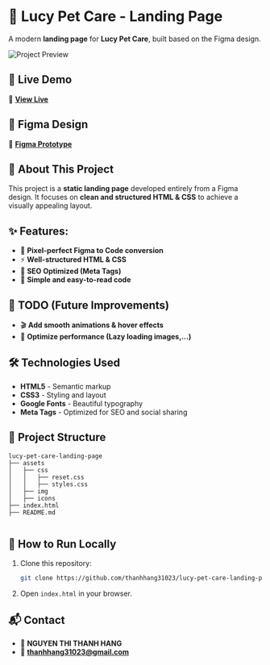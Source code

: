 # 🐾 Lucy Pet Care - Landing Page

A modern **landing page** for **Lucy Pet Care**, built based on the Figma design.

![Project Preview](https://thanhhang31023.github.io/lucy-pet-care-landing-page/assets/img/open-graph.png)

## 📌 Live Demo
🔗 **[View Live](https://thanhhang31023.github.io/lucy-pet-care-landing-page/)**

## 🎨 Figma Design
🔗 **[Figma Prototype](https://www.figma.com/proto/LVB23l6pnbzVBiKauTfMu9/04.-Lucy-Pet-Care-Landing-Page-(Easy)?node-id=11-705&p=f&m=dev&scaling=contain&content-scaling=responsive&page-id=0%3A1&t=eoZqVhHD4f0eElnq-1)**

## 📖 About This Project
This project is a **static landing page** developed entirely from a Figma design. It focuses on **clean and structured HTML & CSS** to achieve a visually appealing layout.

## ✨ Features:
- 🎨 **Pixel-perfect Figma to Code conversion**
- ⚡ **Well-structured HTML & CSS**
- 📌 **SEO Optimized (Meta Tags)**
- 🚀 **Simple and easy-to-read code**

## 🚨 TODO (Future Improvements)
- 🎬 **Add smooth animations & hover effects**
- 🔧 **Optimize performance (Lazy loading images,...)**

## 🛠️ Technologies Used
- **HTML5** - Semantic markup
- **CSS3** - Styling and layout
- **Google Fonts** - Beautiful typography
- **Meta Tags** - Optimized for SEO and social sharing

## 📂 Project Structure
```plaintext
lucy-pet-care-landing-page
├── assets
│   ├── css
│   │   ├── reset.css
│   │   ├── styles.css
│   ├── img
│   ├── icons
├── index.html
├── README.md


```
## 🚀 How to Run Locally
1. Clone this repository:
   ```sh
   git clone https://github.com/thanhhang31023/lucy-pet-care-landing-page.git
   ```
2. Open `index.html` in your browser.


## 📬 Contact
- 👤 **NGUYEN THI THANH HANG**
- 📧 **thanhhang31023@gmail.com**

